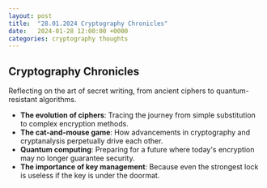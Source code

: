 ```yaml
---
layout: post
title:  "28.01.2024 Cryptography Chronicles"
date:   2024-01-28 12:00:00 +0000
categories: cryptography thoughts
---
```


## Cryptography Chronicles

Reflecting on the art of secret writing, from ancient ciphers to quantum-resistant algorithms.

- **The evolution of ciphers**: Tracing the journey from simple substitution to complex encryption methods.
- **The cat-and-mouse game**: How advancements in cryptography and cryptanalysis perpetually drive each other.
- **Quantum computing**: Preparing for a future where today's encryption may no longer guarantee security.
- **The importance of key management**: Because even the strongest lock is useless if the key is under the doormat.
